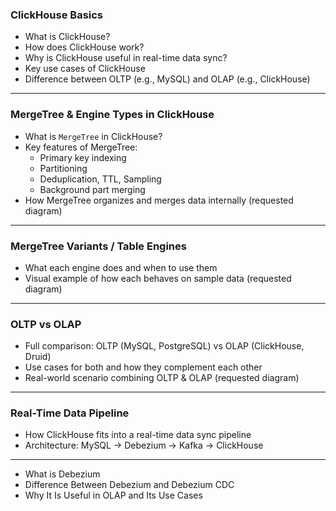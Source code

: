 ### **ClickHouse Basics**
- What is ClickHouse?
- How does ClickHouse work?
- Why is ClickHouse useful in real-time data sync?
- Key use cases of ClickHouse
- Difference between OLTP (e.g., MySQL) and OLAP (e.g., ClickHouse)

---

### **MergeTree & Engine Types in ClickHouse**
- What is `MergeTree` in ClickHouse?
- Key features of MergeTree:
  - Primary key indexing
  - Partitioning
  - Deduplication, TTL, Sampling
  - Background part merging
- How MergeTree organizes and merges data internally (requested diagram)

---

### **MergeTree Variants / Table Engines**
- What each engine does and when to use them
- Visual example of how each behaves on sample data (requested diagram)

---

### **OLTP vs OLAP**
- Full comparison: OLTP (MySQL, PostgreSQL) vs OLAP (ClickHouse, Druid)
- Use cases for both and how they complement each other
- Real-world scenario combining OLTP & OLAP (requested diagram)

---

### **Real-Time Data Pipeline**
- How ClickHouse fits into a real-time data sync pipeline
- Architecture: MySQL → Debezium → Kafka → ClickHouse

---
- What is Debezium
- Difference Between Debezium and Debezium CDC
- Why It Is Useful in OLAP and Its Use Cases
